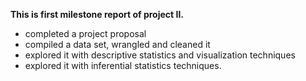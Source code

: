 **This is first milestone report of project II.**
- completed a project proposal 
- compiled a data set, wrangled and cleaned it
- explored it with descriptive statistics and visualization techniques
- explored it with inferential statistics techniques.
